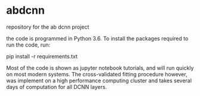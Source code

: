 # abdcnn
repository for the ab dcnn project

the code is programmed in Python 3.6. To install the packages required to run the code, run:

pip install -r requirements.txt

Most of the code is shown as jupyter notebook tutorials, and will run quickly on most modern systems. The cross-validated fitting procedure however, was implement on a high performance computing cluster and takes several days of computation for all DCNN layers. 
